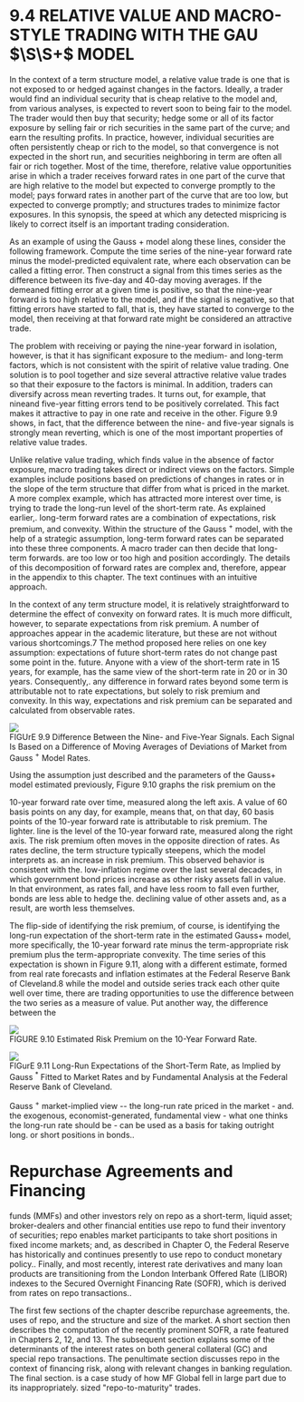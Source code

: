 # 9.4 RELATIVE VALUE AND MACRO-STYLE TRADING WITH THE GAU $\S\S+$ MODEL  

In the context of a term structure model, a relative value trade is one that is not exposed to or hedged against changes in the factors. Ideally, a trader would find an individual security that is cheap relative to the model and, from various analyses, is expected to revert soon to being fair to the model. The trader would then buy that security; hedge some or all of its factor exposure by selling fair or rich securities in the same part of the curve; and earn the resulting profits. In practice, however, individual securities are often persistently cheap or rich to the model, so that convergence is not expected in the short run, and securities neighboring in term are often all fair or rich together. Most of the time, therefore, relative value opportunities arise in which a trader receives forward rates in one part of the curve that are high relative to the model but expected to converge promptly to the model; pays forward rates in another part of the curve that are too low, but expected to converge promptly; and structures trades to minimize factor exposures. In this synopsis, the speed at which any detected mispricing is likely to correct itself is an important trading consideration.  

As an example of using the Gauss $+$ model along these lines, consider the following framework. Compute the time series of the nine-year forward rate minus the model-predicted equivalent rate, where each observation can be called a fitting error. Then construct a signal from this times series as the difference between its five-day and 40-day moving averages. If the demeaned fitting error at a given time is positive, so that the nine-year forward is too high relative to the model, and if the signal is negative, so that fitting errors have started to fall, that is, they have started to converge to the model, then receiving at that forward rate might be considered an attractive trade.  

The problem with receiving or paying the nine-year forward in isolation, however, is that it has significant exposure to the medium- and long-term factors, which is not consistent with the spirit of relative value trading. One solution is to pool together and size several attractive relative value trades so that their exposure to the factors is minimal. In addition, traders can diversify across mean reverting trades. It turns out, for example, that nineand five-year fitting errors tend to be positively correlated. This fact makes it attractive to pay in one rate and receive in the other. Figure 9.9 shows, in fact, that the difference between the nine- and five-year signals is strongly mean reverting, which is one of the most important properties of relative value trades.  

Unlike relative value trading, which finds value in the absence of factor exposure, macro trading takes direct or indirect views on the factors. Simple examples include positions based on predictions of changes in rates or in the slope of the term structure that differ from what is priced in the market. A more complex example, which has attracted more interest over time, is trying to trade the long-run level of the short-term rate. As explained earlier,. long-term forward rates are a combination of expectations, risk premium, and convexity. Within the structure of the Gauss $^{+}$ model, with the help of a strategic assumption, long-term forward rates can be separated into these three components. A macro trader can then decide that long-term forwards. are too low or too high and position accordingly. The details of this decomposition of forward rates are complex and, therefore, appear in the appendix to this chapter. The text continues with an intuitive approach.  

In the context of any term structure model, it is relatively straightforward to determine the effect of convexity on forward rates. It is much more difficult, however, to separate expectations from risk premium. A number of approaches appear in the academic literature, but these are not without various shortcomings.7 The method proposed here relies on one key assumption: expectations of future short-term rates do not change past some point in the. future. Anyone with a view of the short-term rate in 15 years, for example, has the same view of the short-term rate in 20 or in 30 years. Consequently,. any difference in forward rates beyond some term is attributable not to rate expectations, but solely to risk premium and convexity. In this way, expectations and risk premium can be separated and calculated from observable rates.  

![](8a806d299c2d1cab3c50e043b449b257548240755122b67c9cda2fa7dda888da.jpg)  
FIGUrE 9.9 Difference Between the Nine- and Five-Year Signals. Each Signal Is Based on a Difference of Moving Averages of Deviations of Market from Gauss $^{+}$ Model Rates.  

Using the assumption just described and the parameters of the Gauss+ model estimated previously, Figure 9.10 graphs the risk premium on the  

10-year forward rate over time, measured along the left axis. A value of 60 basis points on any day, for example, means that, on that day, 60 basis points of the 10-year forward rate is attributable to risk premium. The lighter. line is the level of the 10-year forward rate, measured along the right axis. The risk premium often moves in the opposite direction of rates. As rates decline, the term structure typically steepens, which the model interprets as. an increase in risk premium. This observed behavior is consistent with the. low-inflation regime over the last several decades, in which government bond prices increase as other risky assets fall in value. In that environment, as rates fall, and have less room to fall even further, bonds are less able to hedge the. declining value of other assets and, as a result, are worth less themselves.  

The flip-side of identifying the risk premium, of course, is identifying the long-run expectation of the short-term rate in the estimated Gauss+ model, more specifically, the 10-year forward rate minus the term-appropriate risk premium plus the term-appropriate convexity. The time series of this expectation is shown in Figure 9.11, along with a different estimate, formed from real rate forecasts and inflation estimates at the Federal Reserve Bank of Cleveland.8 while the model and outside series track each other quite well over time, there are trading opportunities to use the difference between the two series as a measure of value. Put another way, the difference between the  

![](731241e3e386cd6c1014cec4cd2b100e29e2b5648b45142e7b555c4bf2d1f534.jpg)  
FIGURE 9.10 Estimated Risk Premium on the 10-Year Forward Rate.  

![](4392cd1e6281cb4c2500757cecc410fe68bf13d228855fda38dfde6b6322d01a.jpg)  
FIGurE 9.11 Long-Run Expectations of the Short-Term Rate, as Implied by Gauss $^{\ast}$ Fitted to Market Rates and by Fundamental Analysis at the Federal Reserve Bank of Cleveland.  

Gauss $^{+}$ market-implied view -- the long-run rate priced in the market - and. the exogenous, economist-generated, fundamental view - what one thinks the long-run rate should be - can be used as a basis for taking outright long. or short positions in bonds..  

# Repurchase Agreements and Financing  

funds (MMFs) and other investors rely on repo as a short-term, liquid asset; broker-dealers and other financial entities use repo to fund their inventory of securities; repo enables market participants to take short positions in fixed income markets; and, as described in Chapter O, the Federal Reserve has historically and continues presently to use repo to conduct monetary policy.. Finally, and most recently, interest rate derivatives and many loan products are transitioning from the London Interbank Offered Rate (LIBOR) indexes to the Secured Overnight Financing Rate (SOFR), which is derived from rates on repo transactions..  

The first few sections of the chapter describe repurchase agreements, the. uses of repo, and the structure and size of the market. A short section then describes the computation of the recently prominent SOFR, a rate featured in Chapters 2, 12, and 13. The subsequent section explains some of the determinants of the interest rates on both general collateral (GC) and special repo transactions. The penultimate section discusses repo in the context of financing risk, along with relevant changes in banking regulation. The final section. is a case study of how MF Global fell in large part due to its inappropriately. sized "repo-to-maturity" trades.  

